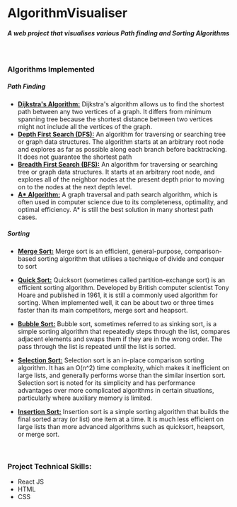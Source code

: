 # AlgorithmVisualiser

##### A web project that visualises various Path finding and Sorting Algorithms

<br />

### Algorithms Implemented

##### Path Finding

- <a href="https://en.wikipedia.org/wiki/Dijkstra%27s_algorithm" target="_blank"><b>Dijkstra's Algorithm:</b></a> Dijkstra's algorithm allows us to find the shortest path between any two vertices of a graph. It differs from minimum spanning tree because the shortest distance between two vertices might not include all the vertices of the graph.
  <br />
- <a href="https://en.wikipedia.org/wiki/Depth-first_search" target="_blank"><b>Depth First Search (DFS):</b></a> An algorithm for traversing or searching tree or graph data structures. The algorithm starts at an arbitrary root node and explores as far as possible along each branch before backtracking. It does not guarantee the shortest path
  <br />
- <a href="https://en.wikipedia.org/wiki/Breadth-first_search" target="_blank"><b>Breadth First Search (BFS):</b></a> An algorithm for traversing or searching tree or graph data structures. It starts at an arbitrary root node, and explores all of the neighbor nodes at the present depth prior to moving on to the nodes at the next depth level.
  <br />
- <a href="https://en.wikipedia.org/wiki/A*_search_algorithm" target="_blank"><b>A\* Algorithm:</b></a> A graph traversal and path search algorithm, which is often used in computer science due to its completeness, optimality, and optimal efficiency. A\* is still the best solution in many shortest path cases.
  <br />

##### Sorting

- <a href="https://en.wikipedia.org/wiki/Merge_sort" target="_blank"><b>Merge Sort:</b></a> Merge sort is an efficient, general-purpose, comparison-based sorting algorithm that utilises a technique of divide and conquer to sort

- <a href="https://en.wikipedia.org/wiki/Quicksort" target="_blank"><b>Quick Sort:</b></a> Quicksort (sometimes called partition-exchange sort) is an efficient sorting algorithm. Developed by British computer scientist Tony Hoare and published in 1961, it is still a commonly used algorithm for sorting. When implemented well, it can be about two or three times faster than its main competitors, merge sort and heapsort.
  <br />

- <a href="https://en.wikipedia.org/wiki/Bubble_sort" target="_blank"><b>Bubble Sort:</b></a> Bubble sort, sometimes referred to as sinking sort, is a simple sorting algorithm that repeatedly steps through the list, compares adjacent elements and swaps them if they are in the wrong order. The pass through the list is repeated until the list is sorted.
  <br />

- <a href="https://en.wikipedia.org/wiki/Selection_sort" target="_blank"><b>Selection Sort:</b></a> Selection sort is an in-place comparison sorting algorithm. It has an O(n^2) time complexity, which makes it inefficient on large lists, and generally performs worse than the similar insertion sort. Selection sort is noted for its simplicity and has performance advantages over more complicated algorithms in certain situations, particularly where auxiliary memory is limited.
  <br />

- <a href="https://en.wikipedia.org/wiki/Insertion_sort" target="_blank"><b>Insertion Sort:</b></a> Insertion sort is a simple sorting algorithm that builds the final sorted array (or list) one item at a time. It is much less efficient on large lists than more advanced algorithms such as quicksort, heapsort, or merge sort.

<br />

### Project Technical Skills:

- React JS
- HTML
- CSS
